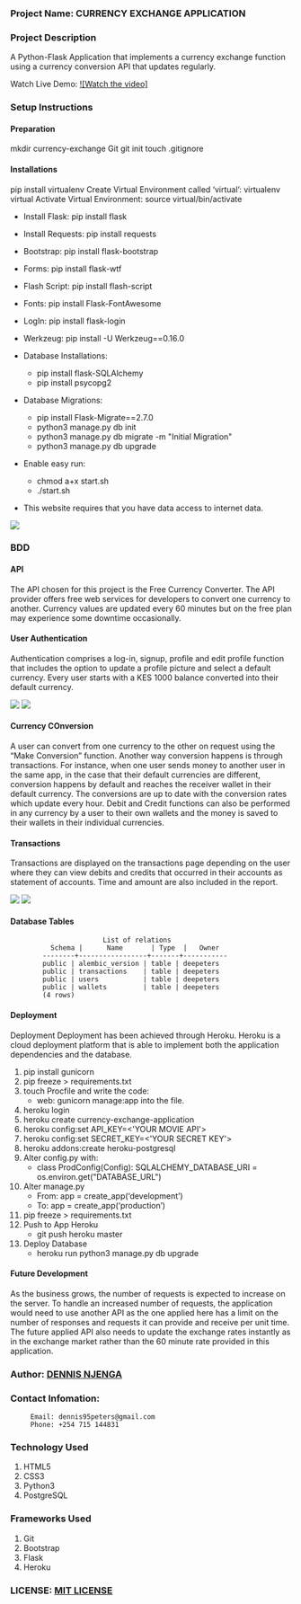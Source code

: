 ### Project Name: CURRENCY EXCHANGE APPLICATION

### Project Description
A Python-Flask Application that implements a currency exchange function using a currency conversion API that updates regularly. 

Watch Live Demo:
[![Watch the video]](https://youtu.be/pzUS_yKeVxI)

### Setup Instructions

#### Preparation
mkdir currency-exchange
	Git
		git init
		touch .gitignore
#### Installations
pip install virtualenv
Create Virtual Environment called ‘virtual’: virtualenv virtual
Activate Virtual Environment: source virtual/bin/activate  
* Install Flask: pip install flask
* Install Requests: pip install requests
* Bootstrap: pip install flask-bootstrap
* Forms: pip install flask-wtf
* Flash Script: pip install flash-script
* Fonts: pip install Flask-FontAwesome
* LogIn: pip install flask-login
* Werkzeug: pip install -U Werkzeug==0.16.0
* Database Installations: 
   * pip install flask-SQLAlchemy
   * pip install psycopg2
* Database Migrations: 
   * pip install Flask-Migrate==2.7.0
	* python3 manage.py db init
	* python3 manage.py db migrate -m "Initial Migration"
	* python3 manage.py db upgrade
* Enable easy run: 	
   * chmod a+x start.sh
	* ./start.sh

* This website requires that you have data access to internet data.
<img src="photos/conversion.png">

### BDD
#### API
The API chosen for this project is the Free Currency Converter. The API provider offers free web services for developers to convert one currency to another. Currency values are updated every 60 minutes but on the free plan may experience some downtime occasionally. 
#### User Authentication
Authentication comprises a log-in, signup, profile and edit profile function that includes the option to update a profile picture and select a default currency. Every user starts with a KES 1000 balance converted into their default currency.

<img src="photos/profile.png">

<img src="photos/edit-profile.png">

#### Currency COnversion
A user can convert from one currency to the other on request using the “Make Conversion” function. Another way conversion happens is through transactions. For instance, when one user sends money to another user in the same app, in the case that their default currencies are different, conversion happens by default and reaches the receiver wallet in their default currency. The conversions are up to date with the conversion rates which update every hour. Debit and Credit functions can also be performed in any currency by a user to their own wallets and the money is saved to their wallets in their individual currencies. 
#### Transactions
Transactions are displayed on the transactions page depending on the user where they can view debits and credits that occurred in their accounts as statement of accounts. Time and amount are also included in the report. 


<img src="photos/transact.png">

<img src="photos/transactions.png">

#### Database Tables

                           List of relations
              Schema |      Name       | Type  |   Owner   
            --------+-----------------+-------+-----------
            public | alembic_version | table | deepeters
            public | transactions    | table | deepeters
            public | users           | table | deepeters
            public | wallets         | table | deepeters
            (4 rows)

#### Deployment

Deployment
Deployment has been achieved through Heroku. Heroku is a cloud deployment platform that is able to implement both the application dependencies and the database.
1. pip install gunicorn
2. pip freeze > requirements.txt
3. touch Procfile and write the code: 
   * web: gunicorn manage:app into the file.
4. heroku login
5. heroku create currency-exchange-application
6. heroku config:set API_KEY=<'YOUR MOVIE API'>
7. heroku config:set SECRET_KEY=<'YOUR SECRET KEY'>
8. heroku addons:create heroku-postgresql
9. Alter config.py with:
	* class ProdConfig(Config):
    	SQLALCHEMY_DATABASE_URI = os.environ.get("DATABASE_URL")
10. Alter manage.py
	* From: app = create_app(‘development’)
	* To: app = create_app(‘production’)
11. pip freeze > requirements.txt
12. Push to App Heroku
	* git push heroku master
13. Deploy Database
	* heroku run python3 manage.py db upgrade

#### Future Development
As the business grows, the number of requests is expected to increase on the server. To handle an increased number of requests, the application would need to use another API as the one applied here has a limit on the number of responses and requests it can provide and receive per unit time. The future applied API also needs to update the exchange rates instantly as in the exchange market rather than the 60 minute rate provided in this application.


### Author: [DENNIS NJENGA](https://github.com/deepeters)
### Contact Infomation:

         Email: dennis95peters@gmail.com
         Phone: +254 715 144831

### Technology Used
1. HTML5
2. CSS3
3. Python3
4. PostgreSQL

### Frameworks Used
1. Git
2. Bootstrap
3. Flask
4. Heroku

### LICENSE: [MIT LICENSE](https://raw.githubusercontent.com/deepeters/currency-exchange-app/master/LICENSE)